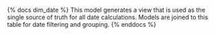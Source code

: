 {% docs dim_date %}
This model generates a view that is used as the single source of truth for all date calculations. Models are joined to this table for date filtering and grouping.
{% enddocs %}
